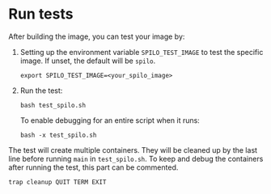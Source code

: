 # Run tests

After building the image, you can test your image by:

1. Setting up the environment variable `SPILO_TEST_IMAGE` to test the specific image. If unset, the default will be `spilo`.
    ```
    export SPILO_TEST_IMAGE=<your_spilo_image>
    ```
2. Run the test:
    ```
    bash test_spilo.sh
    ```
    To enable debugging for an entire script when it runs:
    ```
    bash -x test_spilo.sh
    ```

The test will create multiple containers. They will be cleaned up by the last line before running `main` in `test_spilo.sh`. To keep and debug the containers after running the test, this part can be commented.
```
trap cleanup QUIT TERM EXIT
```
